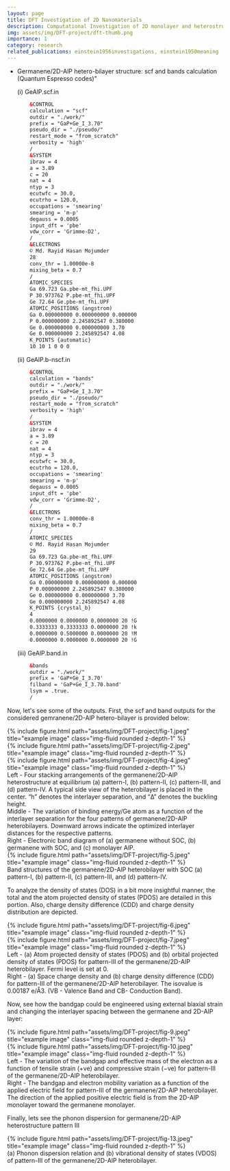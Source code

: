 ```yaml
---
layout: page
title: DFT Investigation of 2D Nanomaterials
description: Computational Investigation of 2D monolayer and heterostructures materials' electronic and optical properties using First-Principles Density Functional Theorem (DFT)
img: assets/img/DFT-project/dft-thumb.png
importance: 1
category: research
related_publications: einstein1956investigations, einstein1950meaning
---
```


* Germanene/2D-AlP hetero-bilayer structure: scf and bands calculation (Quantum Espresso codes)"
  
    (i) GeAlP.scf.in 
    ```html
		&CONTROL
		calculation = "scf"
		outdir = "./work/"
		prefix = "GaP+Ge_I_3.70"
		pseudo_dir = "./pseudo/"
		restart_mode = "from_scratch"
		verbosity = 'high'
		/
		&SYSTEM
		ibrav = 4
		a = 3.89
		c = 20
		nat = 4
		ntyp = 3
		ecutwfc = 30.0,
		ecutrho = 120.0,
		occupations = 'smearing'
		smearing = 'm-p'
		degauss = 0.0005
		input_dft = 'pbe'
		vdw_corr = 'Grimme-D2',
		/
		&ELECTRONS
		© Md. Rayid Hasan Mojumder
		28
		conv_thr = 1.00000e-8
		mixing_beta = 0.7
		/
		ATOMIC_SPECIES
		Ga 69.723 Ga.pbe-mt_fhi.UPF
		P 30.973762 P.pbe-mt_fhi.UPF
		Ge 72.64 Ge.pbe-mt_fhi.UPF
		ATOMIC_POSITIONS (angstrom)
		Ga 0.000000000 0.000000000 0.000000
		P 0.000000000 2.245892547 0.380000
		Ge 0.000000000 0.000000000 3.70
		Ge 0.000000000 2.245892547 4.08
		K_POINTS {automatic}
		10 10 1 0 0 0		
    ```
    (ii) GeAlP.b-nscf.in
    ```html
		&CONTROL
		calculation = "bands"
		outdir = "./work/"
		prefix = "GaP+Ge_I_3.70"
		pseudo_dir = "./pseudo/"
		restart_mode = "from_scratch"
		verbosity = 'high'
		/
		&SYSTEM
		ibrav = 4
		a = 3.89
		c = 20
		nat = 4
		ntyp = 3
		ecutwfc = 30.0,
		ecutrho = 120.0,
		occupations = 'smearing'
		smearing = 'm-p'
		degauss = 0.0005
		input_dft = 'pbe'
		vdw_corr = 'Grimme-D2',
		/
		&ELECTRONS
		conv_thr = 1.00000e-8
		mixing_beta = 0.7
		/
		ATOMIC_SPECIES
		© Md. Rayid Hasan Mojumder
		29
		Ga 69.723 Ga.pbe-mt_fhi.UPF
		P 30.973762 P.pbe-mt_fhi.UPF
		Ge 72.64 Ge.pbe-mt_fhi.UPF
		ATOMIC_POSITIONS (angstrom)
		Ga 0.000000000 0.000000000 0.000000
		P 0.000000000 2.245892547 0.380000
		Ge 0.000000000 0.000000000 3.70
		Ge 0.000000000 2.245892547 4.08
		K_POINTS {crystal_b}
		4
		0.0000000 0.0000000 0.0000000 20 !G
		0.3333333 0.3333333 0.0000000 20 !k
		0.0000000 0.5000000 0.0000000 20 !M
		0.0000000 0.0000000 0.0000000 20 !G	
    ```
    (iii) GeAlP.band.in
    ```html
		&bands
		outdir = "./work/"
		prefix = 'GaP+Ge_I_3.70'
		filband = 'GaP+Ge_I_3.70.band'
		lsym = .true.
		/
    ```
Now, let's see some of the outputs. First, the scf and band outputs for the considered gemranene/2D-AlP hetero-bilayer is provided below:

<div class="row">
    <div class="col-sm mt-3 mt-md-0">
        {% include figure.html path="assets/img/DFT-project/fig-1.jpeg" title="example image" class="img-fluid rounded z-depth-1" %}
    </div>
    <div class="col-sm mt-3 mt-md-0">
        {% include figure.html path="assets/img/DFT-project/fig-2.jpeg" title="example image" class="img-fluid rounded z-depth-1" %}
    </div>
    <div class="col-sm mt-3 mt-md-0">
        {% include figure.html path="assets/img/DFT-project/fig-4.jpeg" title="example image" class="img-fluid rounded z-depth-1" %}
    </div>
</div>
<div class="caption">
Left - Four stacking arrangements of the germanene/2D-AlP heterostructure at equilibrium (a) pattern-I, (b) pattern-II, (c) pattern-III, and (d) pattern-IV. A typical side view of the heterobilayer is placed in the center. “h” denotes the interlayer separation, and “Δ” denotes the buckling height.<br>
Middle - The variation of binding energy/Ge atom as a function of the interlayer separation for the four patterns of germanene/2D-AlP heterobilayers. Downward arrows indicate the optimized interlayer distances for the respective patterns. <br>
Right - Electronic band diagram of (a) germanene without SOC, (b) germanene with SOC, and (c) monolayer AlP.
</div>

<div class="row">
    <div class="col-sm mt-3 mt-md-0">
        {% include figure.html path="assets/img/DFT-project/fig-5.jpeg" title="example image" class="img-fluid rounded z-depth-1" %}
    </div>
</div>
<div class="caption">
   Band structures of the germanene/2D-AlP heterobilayer with SOC (a) pattern-I, (b) pattern-II, (c) pattern-III, and (d) pattern-IV.
</div>

To analyze the density of states (DOS) in a bit more insightful manner, the total and the atom projected density of states (PDOS) are detailed in this portion. Also, charge density difference (CDD) and charge density distribution are depicted.

<div class="row justify-content-sm-center">
    <div class="col-sm-8 mt-3 mt-md-0">
        {% include figure.html path="assets/img/DFT-project/fig-6.jpeg" title="example image" class="img-fluid rounded z-depth-1" %}
    </div>
    <div class="col-sm-4 mt-3 mt-md-0">
        {% include figure.html path="assets/img/DFT-project/fig-7.jpeg" title="example image" class="img-fluid rounded z-depth-1" %}
    </div>
</div>
<div class="caption">
   Left - (a) Atom projected density of states (PDOS) and (b) orbital projected density of states (PDOS) for pattern-III of the germanene/2D-AlP heterobilayer. Fermi level is set at 0.<br>
   Right - (a) Space charge density and (b) charge density difference (CDD) for pattern-III of the germanene/2D-AlP heterobilayer. The isovalue is 0.00187 e/Å3. (VB - Valence Band and CB- Conduction Band).
</div>

Now, see how the bandgap could be engineered using external biaxial strain and changing the interlayer spacing between the germanene and 2D-AlP layer:

<div class="row justify-content-sm-center">
    <div class="col-sm-8 mt-3 mt-md-0">
        {% include figure.html path="assets/img/DFT-project/fig-9.jpeg" title="example image" class="img-fluid rounded z-depth-1" %}
    </div>
    <div class="col-sm-4 mt-3 mt-md-0">
        {% include figure.html path="assets/img/DFT-project/fig-10.jpeg" title="example image" class="img-fluid rounded z-depth-1" %}
    </div>
</div>
<div class="caption">
    Left - The variation of the bandgap and effective mass of the electron as a function of tensile strain (+ve) and compressive strain (−ve) for pattern-III of the germanene/2D-AlP heterobilayer. <br>
    Right - The bandgap and electron mobility variation as a function of the applied electric field for pattern-III of the germanene/2D-AlP heterobilayer. The direction of the applied positive electric field is from the 2D-AlP monolayer toward the germanene monolayer.
</div>

Finally, lets see the phonon dispersion for germanene/2D-AlP heterostructure pattern III

<div class="row">
    <div class="col-sm mt-3 mt-md-0">
        {% include figure.html path="assets/img/DFT-project/fig-13.jpeg" title="example image" class="img-fluid rounded z-depth-1" %}
    </div>
</div>
<div class="caption">
    (a) Phonon dispersion relation and (b) vibrational density of states (VDOS) of pattern-III of the germanene/2D-AlP heterobilayer.
</div>
<!--- I am commenting out this part. To uncomment discard the html comments notations)
The code is simple.
Just wrap your images with `<div class="col-sm">` and place them inside `<div class="row">` (read more about the <a href="https://getbootstrap.com/docs/4.4/layout/grid/">Bootstrap Grid</a> system).
To make images responsive, add `img-fluid` class to each; for rounded corners and shadows use `rounded` and `z-depth-1` classes.
Here's the code for the last row of images above:

{% raw %}
```html
<div class="row justify-content-sm-center">
    <div class="col-sm-8 mt-3 mt-md-0">
        {% include figure.html path="assets/img/6.jpg" title="example image" class="img-fluid rounded z-depth-1" %}
    </div>
    <div class="col-sm-4 mt-3 mt-md-0">
        {% include figure.html path="assets/img/11.jpg" title="example image" class="img-fluid rounded z-depth-1" %}
    </div>
</div>
```
{% endraw %}
-->

